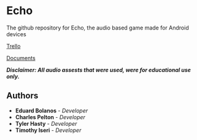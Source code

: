 # Echo
The github repository for Echo, the audio based game made for Android devices

[Trello](https://trello.com/b/WgKV5QVZ/echo-audio-game)

[Documents](https://github.com/EduardBolanos/Echo/tree/master/Documentation)

*****Disclaimer: All audio assests that were used, were for educational use only.*****

## Authors
* **Eduard Bolanos** - *Developer*
* **Charles Pelton** - *Developer*
* **Tyler Hasty** - *Developer*
* **Timothy Iseri** - *Developer*
